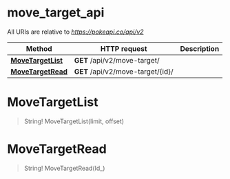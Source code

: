 # move_target_api

All URIs are relative to *https://pokeapi.co/api/v2*

Method | HTTP request | Description
------------- | ------------- | -------------
[**MoveTargetList**](move_target_api.md#MoveTargetList) | **GET** /api/v2/move-target/ | 
[**MoveTargetRead**](move_target_api.md#MoveTargetRead) | **GET** /api/v2/move-target/{id}/ | 


<a name="MoveTargetList"></a>
# **MoveTargetList**
> String! MoveTargetList(limit, offset)


<a name="MoveTargetRead"></a>
# **MoveTargetRead**
> String! MoveTargetRead(Id_)


